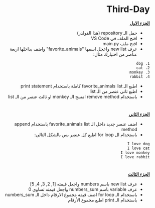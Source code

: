 
<div dir=rtl> 


<h1>Third-Day</h1>


<p dir="rtl">
 <strong><a href="https://docs.google.com/document/d/1stcvqGYWDplD6eUdKk-LS_OkbApIlOyDXrQJ3rbIBoc/edit">الجزء الاول</a></strong></p>
  
  
  
- حمل الـ repository (هذا الفولدر)
- افتح الملف في VS Code
- افتح ملف main.py
- عرف new list واعجل اسمها "favorite_animals" واضف بداخلها اربعة عناصر من اختيارك مثال:

<div>

```
1. dog
2. cat
3. monkey
4. rabbit
```

</div>


- اطبع الـ favorite_animals list كاملة باستخدام print statement
- اطبع ثاني عنصر من الـ list
- باستخدام remove method امسح الـ monkey او ثالث عنصر من الـ list

 <h1></h1>
<p dir="rtl">
<strong><a href="https://docs.google.com/document/d/1sA89c0LxxoBCoTHY9UvwdLftiFQ1g3EhAYEMoltLLTg/edit#">الجزء الثاني</a></strong></p>
 
- اضف عنصر جديد داخل الـ favorite_animals list باستخدام append method
- باستخدام ال for loop اطبع كل عنصر بس بالشكل التالي:

<div>

```
I love dog
I love cat
I love monkey
I love rabbit
```

</div>

 <h1></h1>
<p dir="rtl">
<strong><a href="https://docs.google.com/document/d/1BA8t5-qKIBhLCSQFKYVx9syLgFAapT6lXDlLHpM0jmg/edit">الجزء الثالث</a></strong></p>
 
- عرف new list باسم numbers واجعل قيمته [1, 2, 3, 4, 5]
- عرف variable باسم numbers_sum واجعل قيمته تساوي 0
- باستخدام الـ for loop اضف قيمة مجموع الارقام داخل الـ numbers_sum
- باستخدام الـ print اطبع مجموع الأرقام
 
</div>
